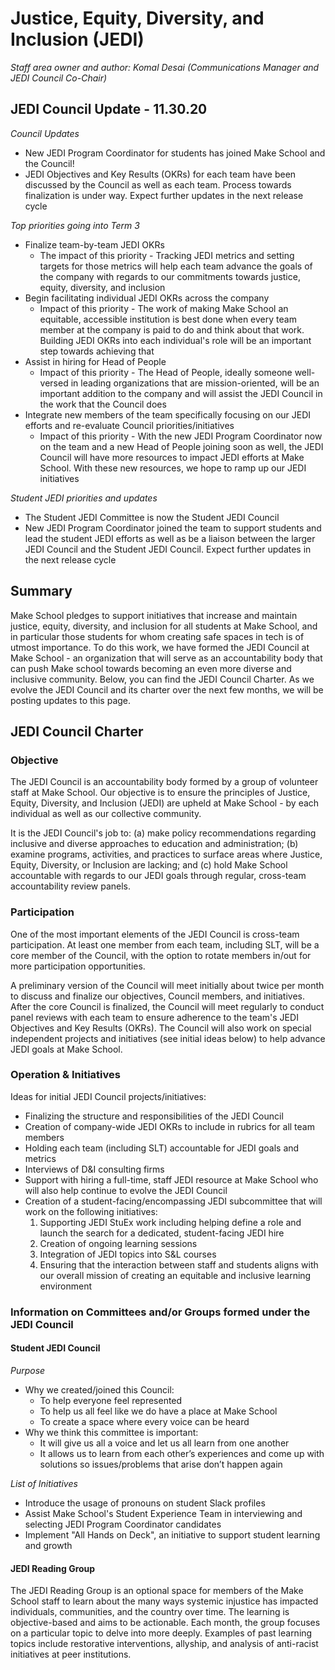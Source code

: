 # Justice, Equity, Diversity, and Inclusion (JEDI)

*Staff area owner and author: Komal Desai (Communications Manager and JEDI Council Co-Chair)*

## JEDI Council Update - 11.30.20

*Council Updates*
* New JEDI Program Coordinator for students has joined Make School and the Council!
* JEDI Objectives and Key Results (OKRs) for each team have been discussed by the Council as well as each team. Process towards finalization is under way. Expect further updates in the next release cycle

*Top priorities going into Term 3*
* Finalize team-by-team JEDI OKRs
  * The impact of this priority - Tracking JEDI metrics and setting targets for those metrics will help each team advance the goals of the company with regards to our commitments towards justice, equity, diversity, and inclusion
* Begin facilitating individual JEDI OKRs across the company
  * Impact of this priority - The work of making Make School an equitable, accessible institution is best done when every team member at the company is paid to do and think about that work. Building JEDI OKRs into each individual's role will be an important step towards achieving that
* Assist in hiring for Head of People
  * Impact of this priority - The Head of People, ideally someone well-versed in leading organizations that are mission-oriented, will be an important addition to the company and will assist the JEDI Council in the work that the Council does
* Integrate new members of the team specifically focusing on our JEDI efforts and re-evaluate Council priorities/initiatives
  * Impact of this priority - With the new JEDI Program Coordinator now on the team and a new Head of People joining soon as well, the JEDI Council will have more resources to impact JEDI efforts at Make School. With these new resources, we hope to ramp up our JEDI initiatives

*Student JEDI priorities and updates*
* The Student JEDI Committee is now the Student JEDI Council
* New JEDI Program Coordinator joined the team to support students and lead the student JEDI efforts as well as be a liaison between the larger JEDI Council and the Student JEDI Council. Expect further updates in the next release cycle

## Summary

Make School pledges to support initiatives that increase and maintain justice, equity, diversity, and inclusion for all students at Make School, and in particular those students for whom creating safe spaces in tech is of utmost importance. To do this work, we have formed the JEDI Council at Make School - an organization that will serve as an accountability body that can push Make school towards becoming an even more diverse and inclusive community. Below, you can find the JEDI Council Charter. As we evolve the JEDI Council and its charter over the next few months, we will be posting updates to this page.

## JEDI Council Charter

### Objective

The JEDI Council is an accountability body formed by a group of volunteer staff at Make School. Our objective is to ensure the principles of Justice, Equity, Diversity, and Inclusion (JEDI) are upheld at Make School - by each individual as well as our collective community.

It is the JEDI Council's job to: (a) make policy recommendations regarding inclusive and diverse approaches to education and administration; (b) examine programs, activities, and practices to surface areas where Justice, Equity, Diversity, or Inclusion are lacking; and (c) hold Make School accountable with regards to our JEDI goals through regular, cross-team accountability review panels.


### Participation

One of the most important elements of the JEDI Council is cross-team participation. At least one member from each team, including SLT, will be a core member of the Council, with the option to rotate members in/out for more participation opportunities.

A preliminary version of the Council will meet initially about twice per month to discuss and finalize our objectives, Council members, and initiatives. After the core Council is finalized, the Council will meet regularly to conduct panel reviews with each team to ensure adherence to the team's JEDI Objectives and Key Results (OKRs). The Council will also work on special independent projects and initiatives (see initial ideas below) to help advance JEDI goals at Make School.


### Operation & Initiatives

Ideas for initial JEDI Council projects/initiatives:
* Finalizing the structure and responsibilities of the JEDI Council
* Creation of company-wide JEDI OKRs to include in rubrics for all team members
* Holding each team (including SLT) accountable for JEDI goals and metrics
* Interviews of D&I consulting firms 
* Support with hiring a full-time, staff JEDI resource at Make School who will also help continue to evolve the JEDI Council
* Creation of a student-facing/encompassing JEDI subcommittee that will work on the following initiatives:
  1.  Supporting JEDI StuEx work including helping define a role and launch the search for a dedicated, student-facing JEDI hire
  2.  Creation of ongoing learning sessions
  3.  Integration of JEDI topics into S&L courses
  4.  Ensuring that the interaction between staff and students aligns with our overall mission of creating an equitable and inclusive learning environment


### Information on Committees and/or Groups formed under the JEDI Council

#### Student JEDI Council
*Purpose*
* Why we created/joined this Council:
  * To help everyone feel represented
  * To help us all feel like we do have a place at Make School
  * To create a space where every voice can be heard
* Why we think this committee is important:
  * It will give us all a voice and let us all learn from one another 
  * It allows us to learn from each other’s experiences and come up with solutions so issues/problems that arise don’t happen again

*List of Initiatives*
* Introduce the usage of pronouns on student Slack profiles
* Assist Make School's Student Experience Team in interviewing and selecting JEDI Program Coordinator candidates
* Implement "All Hands on Deck", an initiative to support student learning and growth

#### JEDI Reading Group
The JEDI Reading Group is an optional space for members of the Make School staff to learn about the many ways systemic injustice has impacted individuals, communities, and the country over time. The learning is objective-based and aims to be actionable. Each month, the group focuses on a particular topic to delve into more deeply. Examples of past learning topics include restorative interventions, allyship, and analysis of anti-racist initiatives at peer institutions.

